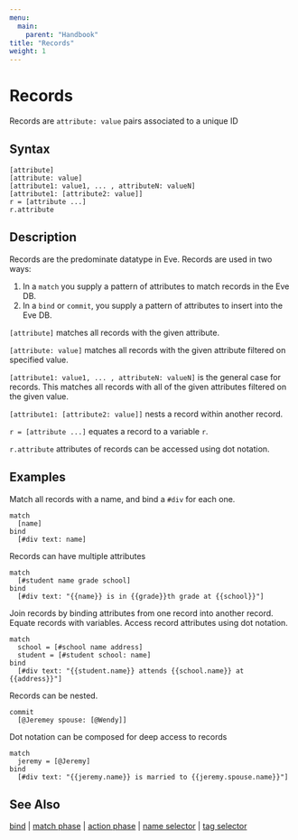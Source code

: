 ```yaml
---
menu:
  main:
    parent: "Handbook"
title: "Records"
weight: 1
---
```


# Records

Records are `attribute: value` pairs associated to a unique ID

## Syntax

```eve
[attribute]
[attribute: value]
[attribute1: value1, ... , attributeN: valueN]
[attribute1: [attribute2: value]]
r = [attribute ...]
r.attribute
```

## Description

Records are the predominate datatype in Eve. Records are used in two ways:

1. In a `match` you supply a pattern of attributes to match records in the Eve DB.
2. In a `bind` or `commit`, you supply a pattern of attributes to insert into the Eve DB.

`[attribute]` matches all records with the given attribute.

`[attribute: value]` matches all records with the given attribute filtered on specified value.

`[attribute1: value1, ... , attributeN: valueN]` is the general case for records. This matches all records with all of the given attributes filtered on the given value.

`[attribute1: [attribute2: value]]` nests a record within another record.

`r = [attribute ...]` equates a record to a variable `r`.

`r.attribute` attributes of records can be accessed using dot notation.

## Examples

Match all records with a name, and bind a `#div` for each one.

```eve
match
  [name]
bind
  [#div text: name]
```

Records can have multiple attributes

```eve
match
  [#student name grade school]
bind
  [#div text: "{{name}} is in {{grade}}th grade at {{school}}"]
```

Join records by binding attributes from one record into another record. Equate records with variables. Access record attributes using dot notation. 

```eve
match
  school = [#school name address]
  student = [#student school: name]
bind
  [#div text: "{{student.name}} attends {{school.name}} at {{address}}"]
```

Records can be nested.

```eve
commit
  [@Jeremey spouse: [@Wendy]]
```

Dot notation can be composed for deep access to records

```eve
match
  jeremy = [@Jeremy]
bind
  [#div text: "{{jeremy.name}} is married to {{jeremy.spouse.name}}"]
```

## See Also

[bind](../bind) | [match phase](../match-phase) | [action phase](../action-phase) | [name selector](../names) | [tag selector](../tags)